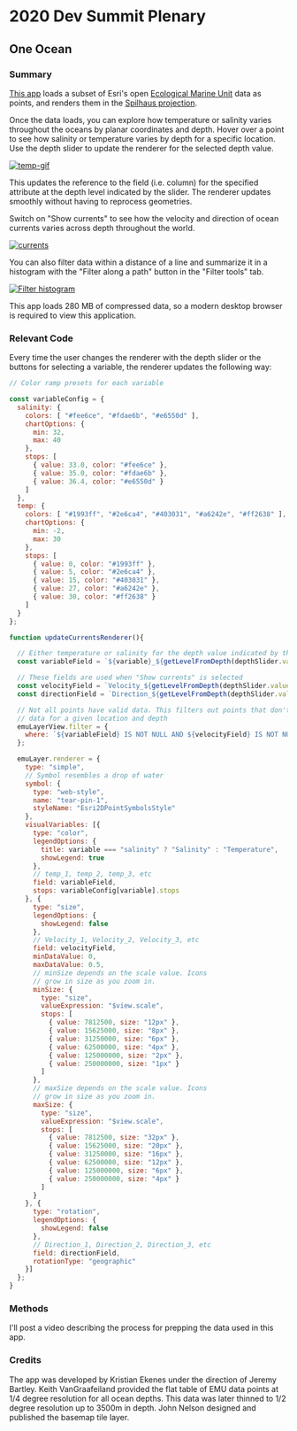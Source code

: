 # 2020 Dev Summit Plenary

## One Ocean

### Summary

[This app](https://ekenes.github.io/conferences/ds-2020/plenary/one-ocean/index.html) loads a subset of Esri's open [Ecological Marine Unit](https://www.esri.com/en-us/about/science/ecological-marine-units/overview) data as points, and renders them in the [Spilhaus projection](https://storymaps.arcgis.com/stories/756bcae18d304a1eac140f19f4d5cb3d).

Once the data loads, you can explore how temperature or salinity varies throughout the oceans by planar coordinates and depth. Hover over a point to see how salinity or temperature varies by depth for a specific location. Use the depth slider to update the renderer for the selected depth value.

[![temp-gif](https://ekenes.github.io/conferences/ds-2020/plenary/images/plenary-gif.gif)](https://ekenes.github.io/conferences/ds-2020/plenary/one-ocean/index.html)

This updates the reference to the field (i.e. column) for the specified attribute at the depth level indicated by the slider. The renderer updates smoothly without having to reprocess geometries.

Switch on "Show currents" to see how the velocity and direction of ocean currents varies across depth throughout the world.

[![currents](https://ekenes.github.io/conferences/ds-2020/plenary/images/temp-currents.png)](https://ekenes.github.io/conferences/ds-2020/plenary/one-ocean/index.html)

You can also filter data within a distance of a line and summarize it in a histogram with the "Filter along a path" button in the "Filter tools" tab.

[![Filter histogram](https://ekenes.github.io/conferences/ds-2020/plenary/images/temp-filter-histogram.png)](https://ekenes.github.io/conferences/ds-2020/plenary/one-ocean/index.html)

This app loads 280 MB of compressed data, so a modern desktop browser is required to view this application.

### Relevant Code

Every time the user changes the renderer with the depth slider or the buttons for selecting a variable, the renderer updates the following way:

```js
// Color ramp presets for each variable

const variableConfig = {
  salinity: {
    colors: [ "#fee6ce", "#fdae6b", "#e6550d" ],
    chartOptions: {
      min: 32,
      max: 40
    },
    stops: [
      { value: 33.0, color: "#fee6ce" },
      { value: 35.0, color: "#fdae6b" },
      { value: 36.4, color: "#e6550d" }
    ]
  },
  temp: {
    colors: [ "#1993ff", "#2e6ca4", "#403031", "#a6242e", "#ff2638" ],
    chartOptions: {
      min: -2,
      max: 30
    },
    stops: [
      { value: 0, color: "#1993ff" },
      { value: 5, color: "#2e6ca4" },
      { value: 15, color: "#403031" },
      { value: 27, color: "#a6242e" },
      { value: 30, color: "#ff2638" }
    ]
  }
};

function updateCurrentsRenderer(){

  // Either temperature or salinity for the depth value indicated by the slider
  const variableField = `${variable}_${getLevelFromDepth(depthSlider.values[0])}`;

  // These fields are used when "Show currents" is selected
  const velocityField = `Velocity_${getLevelFromDepth(depthSlider.values[0])}`;
  const directionField = `Direction_${getLevelFromDepth(depthSlider.values[0])}`;

  // Not all points have valid data. This filters out points that don't have
  // data for a given location and depth
  emuLayerView.filter = {
    where: `${variableField} IS NOT NULL AND ${velocityField} IS NOT NULL AND ${directionField} IS NOT NULL`
  };

  emuLayer.renderer = {
    type: "simple",
    // Symbol resembles a drop of water
    symbol: {
      type: "web-style",
      name: "tear-pin-1",
      styleName: "Esri2DPointSymbolsStyle"
    },
    visualVariables: [{
      type: "color",
      legendOptions: {
        title: variable === "salinity" ? "Salinity" : "Temperature",
        showLegend: true
      },
      // temp_1, temp_2, temp_3, etc
      field: variableField,
      stops: variableConfig[variable].stops
    }, {
      type: "size",
      legendOptions: {
        showLegend: false
      },
      // Velocity_1, Velocity_2, Velocity_3, etc
      field: velocityField,
      minDataValue: 0,
      maxDataValue: 0.5,
      // minSize depends on the scale value. Icons
      // grow in size as you zoom in.
      minSize: {
        type: "size",
        valueExpression: "$view.scale",
        stops: [
          { value: 7812500, size: "12px" },
          { value: 15625000, size: "8px" },
          { value: 31250000, size: "6px" },
          { value: 62500000, size: "4px" },
          { value: 125000000, size: "2px" },
          { value: 250000000, size: "1px" }
        ]
      },
      // maxSize depends on the scale value. Icons
      // grow in size as you zoom in.
      maxSize: {
        type: "size",
        valueExpression: "$view.scale",
        stops: [
          { value: 7812500, size: "32px" },
          { value: 15625000, size: "20px" },
          { value: 31250000, size: "16px" },
          { value: 62500000, size: "12px" },
          { value: 125000000, size: "6px" },
          { value: 250000000, size: "4px" }
        ]
      }
    }, {
      type: "rotation",
      legendOptions: {
        showLegend: false
      },
      // Direction_1, Direction_2, Direction_3, etc
      field: directionField,
      rotationType: "geographic"
    }]
  };
}
```

### Methods

I'll post a video describing the process for prepping the data used in this app.

### Credits

The app was developed by Kristian Ekenes under the direction of Jeremy Bartley. Keith VanGraafeiland provided the flat table of EMU data points at 1/4 degree resolution for all ocean depths. This data was later thinned to 1/2 degree resolution up to 3500m in depth. John Nelson designed and published the basemap tile layer.
